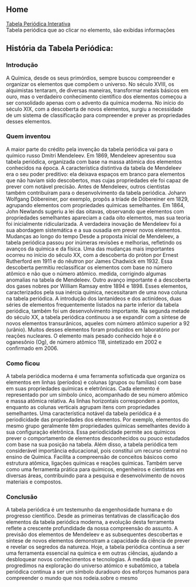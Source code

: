 <html>
<html lang="en">
<head>
    <meta charset="UTF-8">
    <meta name="viewport" content="width=device-width, initial-scale=1.0">
    <title>Document</title>
    <link rel="stylesheet" href="home.css">
    <script> (function(h,o,t,j,a,r){ h.hj=h.hj||function(){(h.hj.q=h.hj.q||[]).push(arguments)}; h._hjSettings={hjid:5049481,hjsv:6}; a=o.getElementsByTagName('head')[0]; r=o.createElement('script');r.async=1; r.src=t+h._hjSettings.hjid+j+h._hjSettings.hjsv; a.appendChild(r); })(window,document,'https://static.hotjar.com/c/hotjar-','.js?sv='); </script> <script async src="https://pagead2.googlesyndication.com/pagead/js/adsbygoogle.js?client=ca-pub-7488774288373844" crossorigin="anonymous"></script> <script async src="https://www.googletagmanager.com/gtag/js?id=G-DSDWJYJHG3"></script> <script> window.dataLayer = window.dataLayer || []; function gtag(){dataLayer.push(arguments);} gtag('js', new Date());
gtag('config', 'G-DSDWJYJHG3'); </script>
    <script async src="https://pagead2.googlesyndication.com/pagead/js/adsbygoogle.js?client=ca-pub-7488774288373844"
     crossorigin="anonymous"></script>
<ins class="adsbygoogle"
     style="display:block; text-align:center;"
     data-ad-layout="in-article"
     data-ad-format="fluid"
     data-ad-client="ca-pub-7488774288373844"
     data-ad-slot="5051388103"></ins>
<script>
     (adsbygoogle = window.adsbygoogle || []).push({});
</script>
</head>
<body>
    <h2>Home</h2>
    <label><a href="https://nimbuzx.github.io/tabela-periodica.html">Tabela Periódica Interativa</a><br>Tabela periódica que ao clicar no elemento, são exibidas informações <br><h2>História da Tabela Periódica:</h2><h3><b>Introdução</b></h3>
        A Química, desde os seus primórdios, sempre buscou compreender e organizar os elementos que compõem o universo. No século XVIII, os alquimistas tentaram, de diversas maneiras, transformar metais básicos em ouro, mas o verdadeiro conhecimento científico dos elementos começou a ser consolidado apenas com o advento da química moderna. No início do século XIX, com a descoberta de novos elementos, surgiu a necessidade de um sistema de classificação para compreender e prever as propriedades desses elementos.
        <h3><b>Quem inventou</b></h3>
        A maior parte do crédito pela invenção da tabela periódica vai para o químico russo Dmitri Mendeleev. Em 1869, Mendeleev apresentou sua tabela periódica, organizada com base na massa atômica dos elementos conhecidos na época. A característica distintiva da tabela de Mendeleev era o seu poder preditivo: ela deixava espaços em branco para elementos que não haviam sido descobertos, mas cujas propriedades ele foi capaz de prever com notável precisão.
        Antes de Mendeleev, outros cientistas também contribuíram para o desenvolvimento da tabela periódica. Johann Wolfgang Döbereiner, por exemplo, propôs a tríade de Döbereiner em 1829, agrupando elementos com propriedades químicas semelhantes. Em 1864, John Newlands sugeriu a lei das oitavas, observando que elementos com propriedades semelhantes apareciam a cada oito elementos, mas sua teoria foi inicialmente ridicularizada. A verdadeira inovação de Mendeleev foi a sua abordagem sistemática e a sua ousadia em prever novos elementos. Mudanças ao longo do tempo
        Desde a proposta inicial de Mendeleev, a tabela periódica passou por inúmeras revisões e melhorias, refletindo os avanços da química e da física. Uma das mudanças mais importantes ocorreu no início do século XX, com a descoberta do próton por Ernest Rutherford em 1911 e do nêutron por James Chadwick em 1932. Essa descoberta permitiu reclassificar os elementos com base no número atômico e não que o número atômico. medida, corrigindo algumas anomalias na tabela de Mendeleev.
        Outro avanço importante é a descoberta dos gases nobres por William Ramsay entre 1894 e 1898. Esses elementos, caracterizados pela sua inércia química, necessitaram de uma nova coluna na tabela periódica. A introdução dos lantanídeos e dos actinídeos, duas séries de elementos frequentemente listados na parte inferior da tabela periódica, também foi um desenvolvimento importante.
        Na segunda metade do século XX, a tabela periódica continuou a se expandir com a síntese de novos elementos transurânicos, aqueles com número atômico superior a 92 (urânio). Muitos desses elementos foram produzidos em laboratório por reações nucleares. O elemento mais pesado conhecido hoje é o oganesônio (Og), de número atômico 118, sintetizado em 2002 e confirmado em 2006.
        <h3><b>Como ficou</b></h3>
        A tabela periódica moderna é uma ferramenta sofisticada que organiza os elementos em linhas (períodos) e colunas (grupos ou famílias) com base em suas propriedades químicas e eletrônicas. Cada elemento é representado por um símbolo único, acompanhado de seu número atômico e massa atômica relativa. As linhas horizontais correspondem a pontos, enquanto as colunas verticais agrupam itens com propriedades semelhantes.
        Uma característica notável da tabela periódica é a periodicidade das propriedades dos elementos. Por exemplo, elementos do mesmo grupo geralmente têm propriedades químicas semelhantes devido à sua configuração eletrônica. Essa periodicidade permite aos químicos prever o comportamento de elementos desconhecidos ou pouco estudados com base na sua posição na tabela. Além disso, a tabela periódica tem considerável importância educacional, pois constitui um recurso central no ensino de Química. Facilita a compreensão de conceitos básicos como estrutura atômica, ligações químicas e reações químicas. Também serve como uma ferramenta prática para químicos, engenheiros e cientistas em diversas áreas, contribuindo para a pesquisa e desenvolvimento de novos materiais e compostos.
        <h3><b>Conclusão</b></h3>
        A tabela periódica é um testemunho da engenhosidade humana e do progresso científico. Desde as primeiras tentativas de classificação dos elementos da tabela periódica moderna, a evolução desta ferramenta reflete a crescente profundidade da nossa compreensão do assunto. A previsão dos elementos de Mendeleev e as subsequentes descobertas e síntese de novos elementos demonstram a capacidade da ciência de prever e revelar os segredos da natureza.
        Hoje, a tabela periódica continua a ser uma ferramenta essencial na química e em outras ciências, ajudando a desbloquear novos conhecimentos e tecnologias. À medida que progredimos na exploração do universo atómico e subatómico, a tabela periódica continua a ser um símbolo duradouro dos esforços humanos para compreender o mundo que nos rodeia.sobre o mesmo
